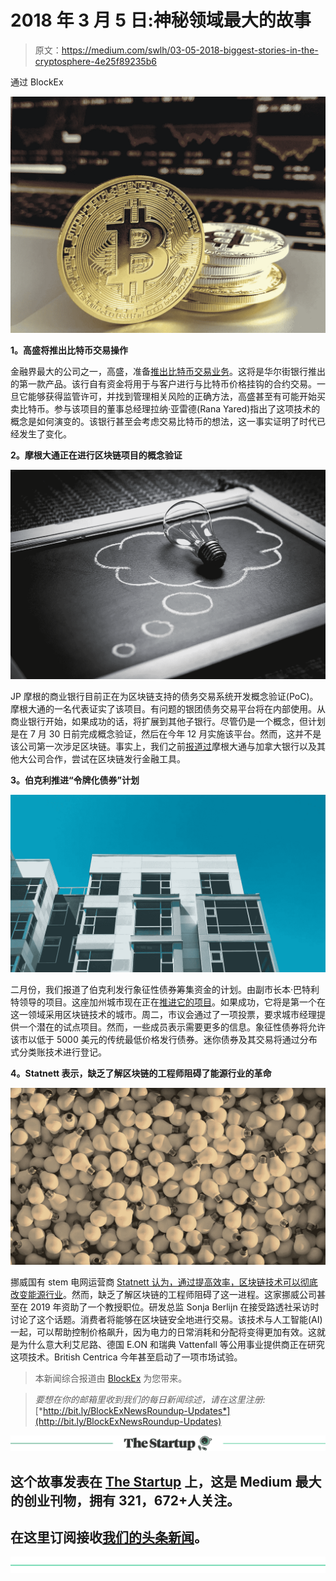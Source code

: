 # 2018 年 3 月 5 日:神秘领域最大的故事

> 原文：<https://medium.com/swlh/03-05-2018-biggest-stories-in-the-cryptosphere-4e25f89235b6>

通过 BlockEx

![](img/3401edbc23a69a348322a07f46d9d4fc.png)

**1。高盛将推出比特币交易操作**

金融界最大的公司之一，高盛，准备[推出比特币交易业务](https://www.nytimes.com/2018/05/02/technology/bitcoin-goldman-sachs.html)。这将是华尔街银行推出的第一款产品。该行自有资金将用于与客户进行与比特币价格挂钩的合约交易。一旦它能够获得监管许可，并找到管理相关风险的正确方法，高盛甚至有可能开始买卖比特币。参与该项目的董事总经理拉纳·亚雷德(Rana Yared)指出了这项技术的概念是如何演变的。该银行甚至会考虑交易比特币的想法，这一事实证明了时代已经发生了变化。

**2。摩根大通正在进行区块链项目的概念验证**

![](img/fc1cde18efa1032acb12594cd898b4e8.png)

JP 摩根的商业银行目前正在为区块链支持的债务交易系统开发概念验证(PoC)。摩根大通的一名代表证实了该项目。有问题的银团债务交易平台将在内部使用。从商业银行开始，如果成功的话，将扩展到其他子银行。尽管仍是一个概念，但计划是在 7 月 30 日前完成概念验证，然后在今年 12 月实施该平台。然而，这并不是该公司第一次涉足区块链。事实上，我们之前[报道过](https://hackernoon.com/20-04-2018-biggest-stories-in-the-cryptosphere-e90c8b9c5e95)摩根大通与加拿大银行以及其他大公司合作，尝试在区块链发行金融工具。

**3。伯克利推进“令牌化债券”计划**

![](img/64c3d64dc1156b27026092c79791ed65.png)

二月份，我们报道了伯克利发行象征性债券筹集资金的计划。由副市长本·巴特利特领导的项目。这座加州城市现在正在[推进它的项目](https://www.bloomberg.com/news/articles/2018-05-02/blockchain-municipal-bond-plan-inches-forward-with-berkeley-vote)。如果成功，它将是第一个在这一领域采用区块链技术的城市。周二，市议会通过了一项投票，要求城市经理提供一个潜在的试点项目。然而，一些成员表示需要更多的信息。象征性债券将允许该市以低于 5000 美元的传统最低价格发行债券。迷你债券及其交易将通过分布式分类账技术进行登记。

**4。Statnett 表示，缺乏了解区块链的工程师阻碍了能源行业的革命**

![](img/f2f9226c19fe9c289d682c503675df49.png)

挪威国有 stem 电网运营商 [Statnett 认为，通过提高效率，区块链技术可以彻底改变能源行业](https://uk.reuters.com/article/us-norway-statnett-blockchain/blockchain-savvy-engineers-needed-to-revolutionize-energy-sector-statnett-idUKKBN1I415S)。然而，缺乏了解区块链的工程师阻碍了这一进程。这家挪威公司甚至在 2019 年资助了一个教授职位。研发总监 Sonja Berlijn 在接受路透社采访时讨论了这个话题。消费者将能够在区块链安全地进行交易。该技术与人工智能(AI)一起，可以帮助控制价格飙升，因为电力的日常消耗和分配将变得更加有效。这就是为什么意大利艾尼路、德国 E.ON 和瑞典 Vattenfall 等公用事业提供商正在研究这项技术。British Centrica 今年甚至启动了一项市场试验。

> 本新闻综合报道由 [BlockEx](http://bit.ly/BlockEx_) 为您带来。

> *要想在你的邮箱里收到我们的每日新闻综述，请在这里注册:*[*http://bit.ly/BlockExNewsRoundup-Updates*](http://bit.ly/BlockExNewsRoundup-Updates)

[![](img/308a8d84fb9b2fab43d66c117fcc4bb4.png)](https://medium.com/swlh)

## 这个故事发表在 [The Startup](https://medium.com/swlh) 上，这是 Medium 最大的创业刊物，拥有 321，672+人关注。

## 在这里订阅接收[我们的头条新闻](http://growthsupply.com/the-startup-newsletter/)。

[![](img/b0164736ea17a63403e660de5dedf91a.png)](https://medium.com/swlh)